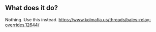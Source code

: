 What does it do?
----------------
Nothing. Use this instead. https://www.kolmafia.us/threads/bales-relay-overrides.12644/ 
